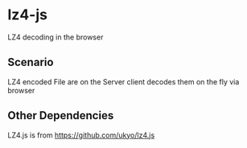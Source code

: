 # lz4-js
LZ4 decoding in the browser

## Scenario
LZ4 encoded File are on the Server
client decodes them on the fly via browser


## Other Dependencies

LZ4.js is from https://github.com/ukyo/lz4.js
